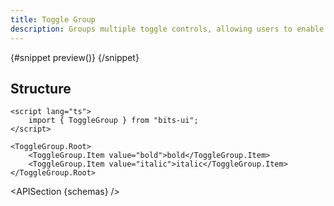 ```yaml
---
title: Toggle Group
description: Groups multiple toggle controls, allowing users to enable one or multiple options.
---
```


<script>
	import { APISection, ComponentPreviewV2, ToggleGroupDemo } from '$lib/components/index.js'
	export let schemas;
</script>

<ComponentPreviewV2 name="toggle-group-demo" comp="ToggleGroup">

{#snippet preview()}
<ToggleGroupDemo />
{/snippet}

</ComponentPreviewV2>

## Structure

```svelte
<script lang="ts">
	import { ToggleGroup } from "bits-ui";
</script>

<ToggleGroup.Root>
	<ToggleGroup.Item value="bold">bold</ToggleGroup.Item>
	<ToggleGroup.Item value="italic">italic</ToggleGroup.Item>
</ToggleGroup.Root>
```

<APISection {schemas} />
